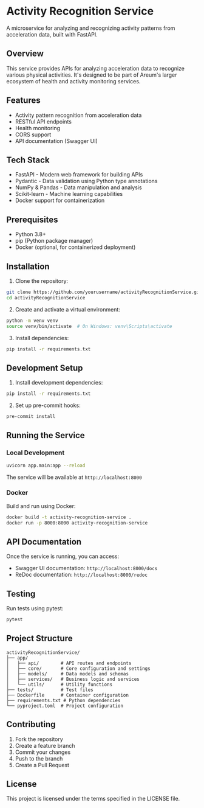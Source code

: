 # Activity Recognition Service

A microservice for analyzing and recognizing activity patterns from acceleration data, built with FastAPI.

## Overview

This service provides APIs for analyzing acceleration data to recognize various physical activities. It's designed to be part of Areum's larger ecosystem of health and activity monitoring services.

## Features

- Activity pattern recognition from acceleration data
- RESTful API endpoints
- Health monitoring
- CORS support
- API documentation (Swagger UI)

## Tech Stack

- FastAPI - Modern web framework for building APIs
- Pydantic - Data validation using Python type annotations
- NumPy & Pandas - Data manipulation and analysis
- Scikit-learn - Machine learning capabilities
- Docker support for containerization

## Prerequisites

- Python 3.8+
- pip (Python package manager)
- Docker (optional, for containerized deployment)

## Installation

1. Clone the repository:
```bash
git clone https://github.com/yourusername/activityRecognitionService.git
cd activityRecognitionService
```

2. Create and activate a virtual environment:
```bash
python -m venv venv
source venv/bin/activate  # On Windows: venv\Scripts\activate
```

3. Install dependencies:
```bash
pip install -r requirements.txt
```

## Development Setup

1. Install development dependencies:
```bash
pip install -r requirements.txt
```

2. Set up pre-commit hooks:
```bash
pre-commit install
```

## Running the Service

### Local Development

```bash
uvicorn app.main:app --reload
```

The service will be available at `http://localhost:8000`

### Docker

Build and run using Docker:

```bash
docker build -t activity-recognition-service .
docker run -p 8000:8000 activity-recognition-service
```

## API Documentation

Once the service is running, you can access:
- Swagger UI documentation: `http://localhost:8000/docs`
- ReDoc documentation: `http://localhost:8000/redoc`

## Testing

Run tests using pytest:

```bash
pytest
```

## Project Structure

```
activityRecognitionService/
├── app/
│   ├── api/        # API routes and endpoints
│   ├── core/       # Core configuration and settings
│   ├── models/     # Data models and schemas
│   ├── services/   # Business logic and services
│   └── utils/      # Utility functions
├── tests/          # Test files
├── Dockerfile      # Container configuration
├── requirements.txt # Python dependencies
└── pyproject.toml  # Project configuration
```

## Contributing

1. Fork the repository
2. Create a feature branch
3. Commit your changes
4. Push to the branch
5. Create a Pull Request

## License

This project is licensed under the terms specified in the LICENSE file.
